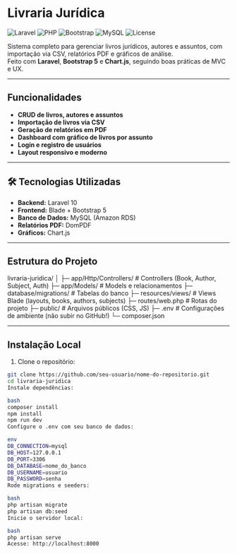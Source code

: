 # Livraria Jurídica

![Laravel](https://img.shields.io/badge/Laravel-10-orange)
![PHP](https://img.shields.io/badge/PHP-8.2-blue)
![Bootstrap](https://img.shields.io/badge/Bootstrap-5.3-purple)
![MySQL](https://img.shields.io/badge/MySQL-8.0-blue)
![License](https://img.shields.io/badge/License-MIT-green)

Sistema completo para gerenciar livros jurídicos, autores e assuntos, com importação via CSV, relatórios PDF e gráficos de análise.  
Feito com **Laravel**, **Bootstrap 5** e **Chart.js**, seguindo boas práticas de MVC e UX.

---

##  Funcionalidades

-  **CRUD de livros, autores e assuntos**  
-  **Importação de livros via CSV**  
-  **Geração de relatórios em PDF**  
-  **Dashboard com gráfico de livros por assunto**  
-  **Login e registro de usuários**  
-  **Layout responsivo e moderno**  

---

## 🛠 Tecnologias Utilizadas

- **Backend:** Laravel 10  
- **Frontend:** Blade + Bootstrap 5  
- **Banco de Dados:** MySQL (Amazon RDS)  
- **Relatórios PDF:** DomPDF  
- **Gráficos:** Chart.js  

---

## Estrutura do Projeto

livraria-juridica/
│
├─ app/Http/Controllers/ # Controllers (Book, Author, Subject, Auth)
├─ app/Models/ # Models e relacionamentos
├─ database/migrations/ # Tabelas do banco
├─ resources/views/ # Views Blade (layouts, books, authors, subjects)
├─ routes/web.php # Rotas do projeto
├─ public/ # Arquivos públicos (CSS, JS)
├─ .env # Configurações de ambiente (não subir no GitHub!)
└─ composer.json

---

## Instalação Local

1. Clone o repositório:

```bash
git clone https://github.com/seu-usuario/nome-do-repositorio.git
cd livraria-juridica
Instale dependências:

bash
composer install
npm install
npm run dev
Configure o .env com seu banco de dados:

env
DB_CONNECTION=mysql
DB_HOST=127.0.0.1
DB_PORT=3306
DB_DATABASE=nome_do_banco
DB_USERNAME=usuario
DB_PASSWORD=senha
Rode migrations e seeders:

bash
php artisan migrate
php artisan db:seed
Inicie o servidor local:

bash
php artisan serve
Acesse: http://localhost:8000